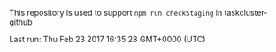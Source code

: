 This repository is used to support `npm run checkStaging` in taskcluster-github

Last run: Thu Feb 23 2017 16:35:28 GMT+0000 (UTC)